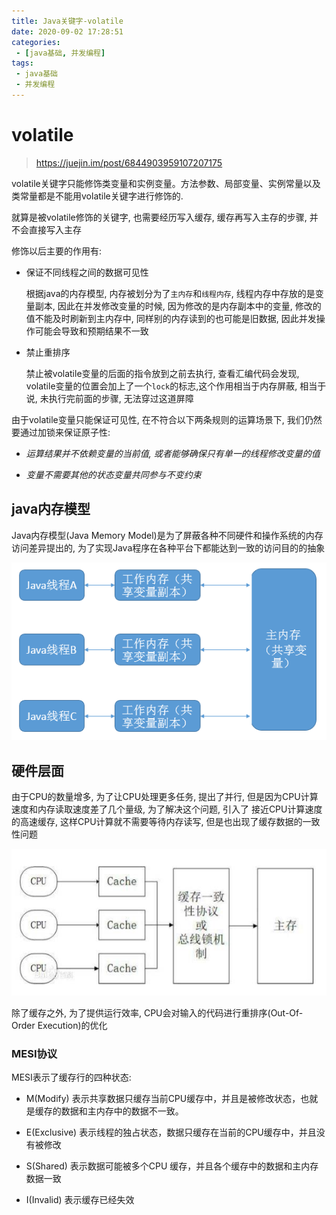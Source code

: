 ```yaml
---
title: Java关键字-volatile
date: 2020-09-02 17:28:51
categories:
 - [java基础, 并发编程]
tags:
 - java基础
 - 并发编程
---
```


# volatile

> https://juejin.im/post/6844903959107207175


volatile关键字只能修饰类变量和实例变量。方法参数、局部变量、实例常量以及类常量都是不能用volatile关键字进行修饰的.

就算是被volatile修饰的关键字, 也需要经历写入缓存, 缓存再写入主存的步骤, 并不会直接写入主存

<!-- more -->
 
修饰以后主要的作用有:

- 保证不同线程之间的数据可见性

    根据java的内存模型, 内存被划分为了`主内存`和`线程内存`, 线程内存中存放的是变量副本, 因此在并发修改变量的时候, 因为修改的是内存副本中的变量,
    修改的值不能及时刷新到主内存中, 同样别的内存读到的也可能是旧数据, 因此并发操作可能会导致和预期结果不一致
    
- 禁止重排序
    
    禁止被volatile变量的后面的指令放到之前去执行, 查看汇编代码会发现, volatile变量的位置会加上了一个`lock`的标志,这个作用相当于内存屏蔽,
    相当于说, 未执行完前面的步骤, 无法穿过这道屏障
    
    
由于volatile变量只能保证可见性, 在不符合以下两条规则的运算场景下, 我们仍然要通过加锁来保证原子性:

- *运算结果并不依赖变量的当前值, 或者能够确保只有单一的线程修改变量的值*

- *变量不需要其他的状态变量共同参与不变约束*
    
## java内存模型

Java内存模型(Java Memory Model)是为了屏蔽各种不同硬件和操作系统的内存访问差异提出的, 为了实现Java程序在各种平台下都能达到一致的访问目的的抽象

![JMM模型](../../image/java内存模型.jpg)


## 硬件层面

由于CPU的数量增多, 为了让CPU处理更多任务, 提出了并行, 但是因为CPU计算速度和内存读取速度差了几个量级, 为了解决这个问题, 引入了
接近CPU计算速度的高速缓存, 这样CPU计算就不需要等待内存读写, 但是也出现了缓存数据的一致性问题

![交互图](../../image/CPU内存交互流程.jpg)

除了缓存之外, 为了提供运行效率, CPU会对输入的代码进行重排序(Out-Of-Order Execution)的优化

### MESI协议

MESI表示了缓存行的四种状态:

- M(Modify) 表示共享数据只缓存当前CPU缓存中，并且是被修改状态，也就是缓存的数据和主内存中的数据不一致。

- E(Exclusive) 表示线程的独占状态，数据只缓存在当前的CPU缓存中，并且没有被修改

- S(Shared) 表示数据可能被多个CPU 缓存，并且各个缓存中的数据和主内存数据一致

- I(Invalid) 表示缓存已经失效